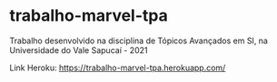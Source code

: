 # trabalho-marvel-tpa
Trabalho desenvolvido na disciplina de Tópicos Avançados em SI, na Universidade do Vale Sapucaí - 2021

Link Heroku: https://trabalho-marvel-tpa.herokuapp.com/
